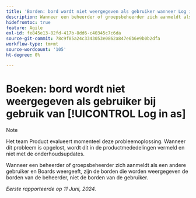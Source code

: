 ```yaml
---
title: 'Borden: bord wordt niet weergegeven als gebruiker wanneer Log in wordt gebruikt als'
description: Wanneer een beheerder of groepsbeheerder zich aanmeldt als een andere gebruiker en Boards weergeeft, zijn de borden die worden weergegeven de borden van de beheerder, niet de borden van de gebruiker.
hidefromtoc: true
feature: Agile
exl-id: fe845e13-82fd-417b-8dd6-c40345c7c6da
source-git-commit: 78c9f85a24c3343053e0862a847e6b6e9b0b2dfa
workflow-type: tm+mt
source-wordcount: '105'
ht-degree: 0%

---
```


# Boeken: bord wordt niet weergegeven als gebruiker bij gebruik van [!UICONTROL Log in as]

>[!NOTE]
>
>Het team Product evalueert momenteel deze probleemoplossing. Wanneer dit probleem is opgelost, wordt dit in de productmededelingen vermeld en niet met de onderhoudsupdates.

Wanneer een beheerder of groepsbeheerder zich aanmeldt als een andere gebruiker en Boards weergeeft, zijn de borden die worden weergegeven de borden van de beheerder, niet de borden van de gebruiker.

_Eerste rapporteerde op 11 Juni, 2024._
